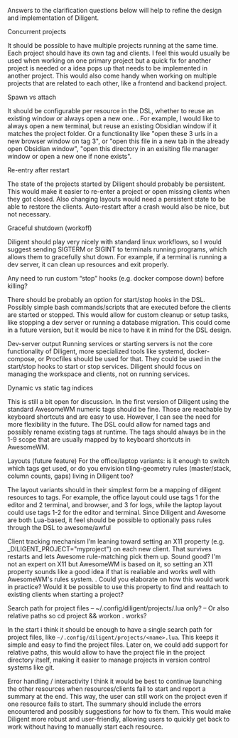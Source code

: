 Answers to the clarification questions below will help to refine the design and implementation of Diligent.

Concurrent projects

It should be possible to have multiple projects running at the same time. Each project should have its own tag and clients. I feel this would usually be used when working on one primary project but a quick fix for another project is needed or a idea pops up that needs to be implemented in another project.
This would also come handy when working on multiple projects that are related to each other, like a frontend and backend project.

Spawn vs attach

It should be configurable per resource in the DSL, whether to reuse an existing window or always open a new one.
. For example, I would like to always open a new terminal, but reuse an existing Obsidian window if it matches the project folder.
Or a functionality like "open these 3 urls in a new browser window on tag 3", or "open this file in a new tab in the already open Obsidian window", "open this directory in an exisiting file manager window or open a new one if none exists".


Re-entry after restart

The state of the projects started by Diligent should probably be persistent. This would make it easier to re-enter a project or open missing clients when they got closed. Also changing layouts would need a persistent state to be able to restore the clients. Auto-restart after a crash would also be nice, but not necessary. 

Graceful shutdown (workoff)

Diligent should play very nicely with standard linux workflows, so I would suggest sending SIGTERM or SIGINT to terminals running programs, which allows them to gracefully shut down. For example, if a terminal is running a dev server, it can clean up resources and exit properly.

Any need to run custom “stop” hooks (e.g. docker compose down) before killing?

There should be probably an option for start/stop hooks in the DSL. Possibly simple bash commands/scripts that are executed before the clients are started or stopped. This would allow for custom cleanup or setup tasks, like stopping a dev server or running a database migration.
This could come in a future version, but it would be nice to have it in mind for the DSL design.


Dev-server output
Running services or starting servers is not the core functionality of Diligent, more specialized tools like systemd, docker-compose, or Procfiles should be used for that. They could be used in the start/stop hooks to start or stop services. Diligent should focus on managing the workspace and clients, not on running services.

Dynamic vs static tag indices

This is still a bit open for discussion. In the first version of Diligent using the standard AwesomeWM numeric tags should be fine. Those are reachable by keyboard shortcuts and are easy to use. However, I can see the need for more flexibility in the future. The DSL could allow for named tags and possibly rename existing tags at runtime. The tags should always be in the 1-9 scope that are usually mapped by to keyboard shortcuts in AwesomeWM. 


Layouts (future feature)
For the office/laptop variants: is it enough to switch which tags get used, or do you envision tiling-geometry rules (master/stack, column counts, gaps) living in Diligent too?

The layout variants should in their simplest form be a mapping of diligent resources to tags. For example, the office layout could use tags 1 for the editor and 2 terminal, and browser, and 3 for logs, while the laptop layout could use tags 1-2 for the editor and terminal.
Since Diligent and Awesome are both Lua-based, it feel should be possible to optionally pass rules through the DSL to awesome/awful

Client tracking mechanism
I’m leaning toward setting an X11 property (e.g. _DILIGENT_PROJECT="myproject") on each new client. That survives restarts and lets Awesome rule-matching pick them up. Sound good?
I'm not an expert on X11 but AwesomeWM is based on it, so setting an X11 property sounds like a good idea if that is realiable and works well with AwesomeWM's rules system. 
. Could you elaborate on how this would work in practice? Would it be possible to use this property to find and reattach to existing clients when starting a project?

Search path for project files
– ~/.config/diligent/projects/<name>.lua only?
– Or also relative paths so cd project && workon . works?

In the start i think it should be enough to have a single search path for project files, like `~/.config/diligent/projects/<name>.lua`. This keeps it simple and easy to find the project files. Later on, we could add support for relative paths, this would allow to have the project file in the project directory itself, making it easier to manage projects in version control systems like git. 

Error handling / interactivity
I think it would be best to continue launching the other resources when resources/clients fail to start and report a summary at the end. This way, the user can still work on the project even if one resource fails to start. The summary should include the errors encountered and possibly suggestions for how to fix them. This would make Diligent more robust and user-friendly, allowing users to quickly get back to work without having to manually start each resource.
